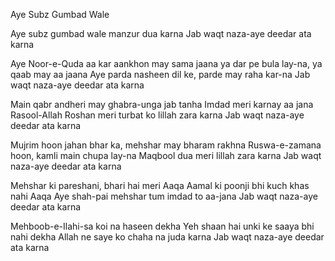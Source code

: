 Aye Subz Gumbad Wale

Aye subz gumbad wale manzur dua karna	Jab waqt naza-aye deedar ata karna

Aye Noor-e-Quda aa kar aankhon may sama jaana	ya dar pe bula lay-na, ya qaab may aa jaana
Aye parda nasheen dil ke, parde may raha kar-na	Jab waqt naza-aye deedar ata karna

Main qabr andheri may ghabra-unga jab tanha	Imdad meri karnay aa jana Rasool-Allah
Roshan meri turbat ko lillah zara karna	Jab waqt naza-aye deedar ata karna

Mujrim hoon jahan bhar ka, mehshar may bharam rakhna	Ruswa-e-zamana hoon, kamli main chupa lay-na
Maqbool dua meri lillah zara karna	Jab waqt naza-aye deedar ata karna

Mehshar ki pareshani, bhari hai meri Aaqa	Aamal ki poonji bhi kuch khas nahi Aaqa
Aye shah-pai mehshar tum imdad to aa-jana	Jab waqt naza-aye deedar ata karna

Mehboob-e-Ilahi-sa koi na haseen dekha	Yeh shaan hai unki ke saaya bhi nahi dekha
Allah ne saye ko chaha na juda karna	Jab waqt naza-aye deedar ata karna
